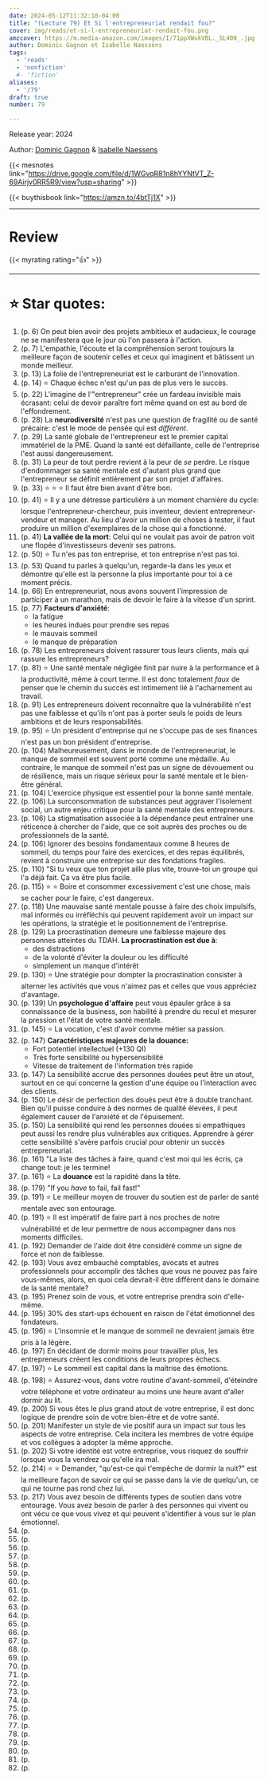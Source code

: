 ```yaml
---
date: 2024-05-12T11:32:10-04:00
title: "(Lecture 79) Et Si l'entrepreneuriat rendait fou?"
cover: img/reads/et-si-l-entrepreneuriat-rendait-fou.png
amzcover: https://m.media-amazon.com/images/I/71ppXWukVBL._SL400_.jpg
author: Dominic Gagnon et Isabelle Naessens
tags:
  - 'reads'
  - 'nonfiction'
  #- 'fiction'
aliases:
  - '/79'
draft: true
number: 79

---
```


Release year: 2024

Author: [Dominic Gagnon](https://www.linkedin.com/in/dominicgagnon/?originalSubdomain=ca) & [Isabelle Naessens](https://www.linkedin.com/in/isabelle-naessens-148bb9205/)

{{< mesnotes link="https://drive.google.com/file/d/1WGvqR81n8hYYNtVT_Z-69Airjv0RR5R9/view?usp=sharing" >}}

{{< buythisbook link="https://amzn.to/4btTj1X" >}}

---

# Review

{{< myrating rating="👍" >}}

---

# :star: Star quotes:

1. (p. 6) On peut bien avoir des projets ambitieux et audacieux, le
   courage ne se manifestera que le jour où l'on passera à l'action.
1. (p. 7) L'empathie, l'écoute et la compréhension seront toujours la
   meilleure façon de soutenir celles et ceux qui imaginent et bâtissent
   un monde meilleur.
1. (p. 13) La folie de l'entrepreneuriat est le carburant de
   l'innovation.
1. (p. 14) :star: Chaque échec n'est qu'un pas de plus vers le succès.
1. (p. 22) L'imagine de l'"entrepreneur" crée un fardeau invisible mais
   écrasant: celui de devoir paraître fort même quand on est au bord de
   l'effondrement.
1. (p. 28) La **neurodiversité** n'est pas une question de fragilité ou
   de santé précaire: c'est le mode de pensée qui est *différent*.
1. (p. 29) La santé globale de l'entrepreneur est le premier capital
   immatériel de la PME. Quand la santé est défaillante, celle de
   l'entreprise l'est aussi dangereusement.
1. (p. 31) La peur de tout perdre revient à la peur de *se* perdre. Le
   risque d'endommager sa santé mentale est d'autant plus grand que
   l'entrepreneur se définit entièrement par son projet d'affaires.
1. (p. 33) :star: :star: :star: Il faut être bien avant d'être bon.
1. (p. 41) :star: Il y a une détresse particulière à un moment charnière
   du cycle: lorsque l'entrepreneur-chercheur, puis inventeur, devient
   entrepreneur-vendeur et manager. Au lieu d'avoir un million de choses
   à tester, il faut produire un million d'exemplaires de la chose qui a
   fonctionné.
1. (p. 41) **La vallée de la mort**: Celui qui ne voulait pas avoir de
   patron voit une flopée d'investisseurs devenir ses patrons.
1. (p. 50) :star: Tu n'es pas ton entreprise, et ton entreprise n'est
   pas toi.
1. (p. 53) Quand tu parles à quelqu'un, regarde-la dans les yeux et
   démontre qu'elle est la personne la plus importante pour toi à ce
   moment précis.
1. (p. 66) En entrepreneuriat, nous avons souvent l'impression de
   participer à un marathon, mais de devoir le faire à la vitesse d'un
   sprint.
1. (p. 77) **Facteurs d'anxiété**:
    - la fatigue
    - les heures indues pour prendre ses repas
    - le mauvais sommeil
    - le manque de préparation
1. (p. 78) Les entrepreneurs doivent rassurer tous leurs clients, mais
   qui rassure les entrepreneurs?
1. (p. 81) :star: Une santé mentale négligée finit par nuire à la
   performance et à la productivité, même à court terme. Il est donc
   totalement *faux* de penser que le chemin du succès est intimement
   lié à l'acharnement au travail.
1. (p. 91) Les entrepreneurs doivent reconnaître que la vulnérabilité
   n'est pas une faiblesse et qu'ils n'ont pas à porter seuls le poids
   de leurs ambitions et de leurs responsabilités.
1. (p. 95) :star: Un président d'entreprise qui ne s'occupe pas de ses
   finances n'est pas un bon président d'entreprise.
1. (p. 104) Malheureusement, dans le monde de l'entrepreneuriat, le
   manque de sommeil est souvent porté comme une médaille. Au contraire,
   le manque de sommeil n'est pas un signe de dévouement ou de
   résilience, mais un risque sérieux pour la santé mentale et le
   bien-être général.
1. (p. 104) L'exercice physique est essentiel pour la bonne santé
   mentale.
1. (p. 106) La surconsommation de substances peut aggraver l'isolement
   social, un autre enjeu critique pour la santé mentale des
   entrepreneurs.
1. (p. 106) La stigmatisation associée à la dépendance peut entraîner
   une réticence à chercher de l'aide, que ce soit auprès des proches ou
   de professionnels de la santé.
1. (p. 106) Ignorer des besoins fondamentaux comme 8 heures de sommeil,
   du temps pour faire des exercices, et des repas équilibrés, revient à
   construire une entreprise sur des fondations fragiles.
1. (p. 110) "Si tu veux que ton projet aille plus vite, trouve-toi un
   groupe qui l'a déjà fait. Ça va être plus facile.
1. (p. 115) :star: :star: Boire et consommer excessivement c'est une
   chose, mais se cacher pour le faire, c'est dangereux.
1. (p. 118) Une mauvaise santé mentale pousse à faire des choix
   impulsifs, mal informés ou irréfléchis qui peuvent rapidement avoir
   un impact sur les opérations, la stratégie et le positionnement de
   l'entreprise.
1. (p. 129) La procrastination demeure une faiblesse majeure des
   personnes atteintes du TDAH. **La procrastination est due à**:
    - des distractions
    - de la volonté d'éviter la douleur ou les difficulté
    - simplement un manque d'intérêt
1. (p. 130) :star: Une stratégie pour dompter la procrastination
   consister à alterner les activités que vous n'aimez pas et celles que
   vous appréciez d'avantage.
1. (p. 139) Un **psychologue d'affaire** peut vous épauler grâce à sa
   connaissance de la business, son habilité à prendre du recul et
   mesurer la pression et l'état de votre santé mentale.
1. (p. 145) :star: La vocation, c'est d'avoir comme métier sa passion.
1. (p. 147) **Caractéristiques majeures de la douance:**
    - Fort potentiel intellectuel (+130 QI)
    - Très forte sensibilité ou hypersensibilité
    - Vitesse de traitement de l'information très rapide
1. (p. 147) La sensibilité accrue des personnes douées peut être un
   atout, surtout en ce qui concerne la gestion d'une équipe ou
   l'interaction avec des clients.
1. (p. 150) Le désir de perfection des doués peut être à double
   tranchant. Bien qu'il puisse conduire à des normes de qualité
   élevées, il peut également causer de l'anxiété et de l'épuisement.
1. (p. 150) La sensibilité qui rend les personnes douées si empathiques
   peut aussi les rendre plus vulnérables aux critiques. Apprendre à
   gérer cette sensibilité s'avère parfois crucial pour obtenir un
   succès entrepreneurial.
1. (p. 161) "La liste des tâches à faire, quand c'est moi qui les écris,
   ça change tout: je les termine!
1. (p. 161) :star: La **douance** est la rapidité dans la tête.
1. (p. 179) "If you *have* to fail, fail fast!"
1. (p. 191) :star: Le meilleur moyen de trouver du soutien est de parler
   de santé mentale avec son entourage.
1. (p. 191) :star: Il est impératif de faire part à nos proches de notre
   vulnérabilité et de leur permettre de nous accompagner dans nos
   moments difficiles.
1. (p. 192) Demander de l'aide doit être considéré comme un signe de
   force et non de faiblesse.
1. (p. 193) Vous avez embauché comptables, avocats et autres
   professionnels pour accomplir des tâches que vous ne pouvez pas faire
   vous-mêmes, alors, en quoi cela devrait-il être différent dans le
   domaine de la santé mentale?
1. (p. 195) Prenez soin de vous, et votre entreprise prendra soin
   d'elle-même.
1. (p. 195) 30% des start-ups échouent en raison de l'état émotionnel
   des fondateurs.
1. (p. 196) :star: L'insomnie et le manque de sommeil ne devraient
   jamais être pris à la légère.
1. (p. 197) En décidant de dormir moins pour travailler plus, les
   entrepreneurs créent les conditions de leurs propres échecs.
1. (p. 197) :star: Le sommeil est capital dans la maîtrise des émotions.
1. (p. 198) :star: Assurez-vous, dans votre routine d'avant-sommeil,
   d'éteindre votre téléphone et votre ordinateur au moins une heure
   avant d'aller dormir au lit.
1. (p. 200) Si vous êtes le plus grand atout de votre entreprise, il est
   donc logique de prendre soin de votre bien-être et de votre santé.
1. (p. 201) Manifester un style de vie positif aura un impact sur tous
   les aspects de votre entreprise. Cela incitera les membres de votre
   équipe et vos collègues à adopter la même approche.
1. (p. 202) Si votre identité est votre entreprise, vous risquez de
   souffrir lorsque vous la vendrez ou qu'elle ira mal.
1. (p. 214) :star: :star: Demander, "qu'est-ce qui t'empêche de dormir
   la nuit?" est la meilleure façon de savoir ce qui se passe dans la
   vie de quelqu'un, ce qui ne tourne pas rond chez lui.
1. (p. 217) Vous avez besoin de différents types de soutien dans votre
   entourage. Vous avez besoin de parler à des personnes qui vivent ou
   ont vécu ce que vous vivez et qui peuvent s'identifier à vous sur le
   plan émotionnel.
1. (p. 
1. (p. 
1. (p. 
1. (p. 
1. (p. 
1. (p. 
1. (p. 
1. (p. 
1. (p. 
1. (p. 
1. (p. 
1. (p. 
1. (p. 
1. (p. 
1. (p. 
1. (p. 
1. (p. 
1. (p. 
1. (p. 
1. (p. 
1. (p. 
1. (p. 
1. (p. 
1. (p. 
1. (p. 
1. (p. 
1. (p. 
1. (p. 
1. (p. 
